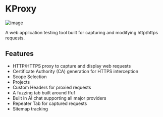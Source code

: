 # KProxy
![image](https://github.com/user-attachments/assets/022d9a59-1636-48ef-bc3e-a7596a8ddde8)

A web application testing tool built for capturing and modifying http/https requests.

## Features

- HTTP/HTTPS proxy to capture and display web requests
- Certificate Authority (CA) generation for HTTPS interception
- Scope Selection
- Projects
- Custom Headers for proxied requests
- A fuzzing tab built around ffuf
- Built in AI chat supporting all major providers
- Repeater Tab for captured requests
- Sitemap tracking
